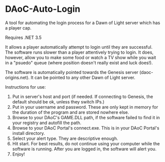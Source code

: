 DAoC-Auto-Login
===============

A tool for automating the login process for a Dawn of Light server which has a player cap. 

Requires .NET 3.5

It allows a player automatically attempt to login until they are successful. The software runs slower than a player attentively trying to login. It does, however, allow you to make some food or watch a TV show while you wait in a "psuedo" queue (where position doesn't really exist and luck does!).

The software is automatically pointed towards the Genesis server (daoc-origins.net). 
It can be pointed to any other Dawn of Light server.

Instructions for use:


1. Put in server's host and port (if needed. If connecting to Genesis, the default should be ok, unless they switch IPs.)
2. Put in your username and password. These are only kept in memory for the duration of the program and are stored nowhere else.
3. Browse to your DAoC's GAME.DLL path, if the software failed to find it in your registry and autofill the path.
4. Browse to your DAoC Portal's connect.exe. This is in your DAoC Portal's install directory.
5. Select your alert type. They are descriptive enough.
6. Hit start. For best results, do not continue using your computer while the software is running. After you are logged in, the software will alert you.
7. Enjoy!
